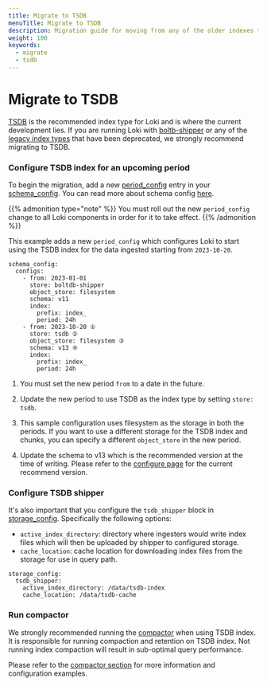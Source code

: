 ```yaml
---
title: Migrate to TSDB
menuTitle: Migrate to TSDB
description: Migration guide for moving from any of the older indexes to TSDB
weight: 100
keywords:
  - migrate
  - tsdb
---
```


# Migrate to TSDB

[TSDB](../../../operations/storage/tsdb/) is the recommended index type for Loki and is where the current development lies.
If you are running Loki with [boltb-shipper](../../../operations/storage/boltdb-shipper/) or any of the [legacy index types](https://grafana.com/docs/loki/<LOKI_VERSION>/configure/storage/#index-storage) that have been deprecated,
we strongly recommend migrating to TSDB.


### Configure TSDB index for an upcoming period

To begin the migration, add a new [period_config](https://grafana.com/docs/loki/<LOKI_VERSION>/configure/#period_config) entry in your [schema_config](https://grafana.com/docs/loki/<LOKI_VERSION>/configure/#schema_config).
You can read more about schema config [here](https://grafana.com/docs/loki/<LOKI_VERSION>/configure/storage/#schema-config).

{{% admonition type="note" %}}
You must roll out the new `period_config` change to all Loki components in order for it to take effect.
{{% /admonition %}}

This example adds a new `period_config` which configures Loki to start using the TSDB index for the data ingested starting from `2023-10-20`.

```
schema_config:
  configs:
    - from: 2023-01-01
      store: boltdb-shipper
      object_store: filesystem
      schema: v11
      index:
        prefix: index_
        period: 24h
    - from: 2023-10-20 ①
      store: tsdb ②
      object_store: filesystem ③
      schema: v13 ④
      index:
        prefix: index_
        period: 24h
```

1. You must set the new period `from` to a date in the future.

1. Update the new period to use TSDB as the index type by setting `store: tsdb`.

1. This sample configuration uses filesystem as the storage in both the periods. If you want to use a different storage for the TSDB index and chunks, you can specify a different `object_store` in the new period.

1.  Update the schema to v13 which is the recommended version at the time of writing. Please refer to the [configure page](https://grafana.com/docs/loki/<LOKI_VERSION>/configure/#period_config) for the current recommend version.

### Configure TSDB shipper

It's also important that you configure the `tsdb_shipper` block in [storage_config](https://grafana.com/docs/loki/<LOKI_VERSION>/configure/#storage_config). Specifically the following options:
- `active_index_directory`: directory where ingesters would write index files which will then be uploaded by shipper to configured storage.
- `cache_location`: cache location for downloading index files from the storage for use in query path.

```
storage_config:
  tsdb_shipper:
    active_index_directory: /data/tsdb-index
    cache_location: /data/tsdb-cache
```

### Run compactor

We strongly recommended running the [compactor](../../../operations/storage/retention/#compactor) when using TSDB index. It is responsible for running compaction and retention on TSDB index.
Not running index compaction will result in sub-optimal query performance.

Please refer to the [compactor section](../../../operations/storage/retention/#compactor) for more information and configuration examples.
